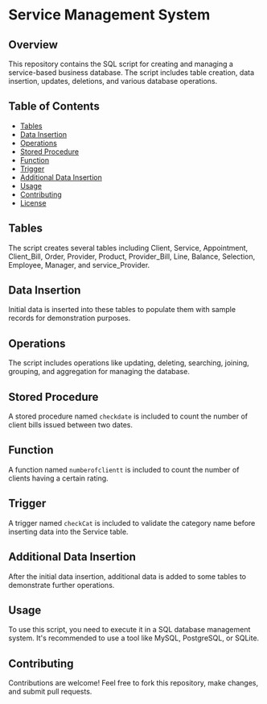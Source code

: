 # Service Management System

## Overview

This repository contains the SQL script for creating and managing a service-based business database. The script includes table creation, data insertion, updates, deletions, and various database operations.

## Table of Contents

- [Tables](#tables)
- [Data Insertion](#data-insertion)
- [Operations](#operations)
- [Stored Procedure](#stored-procedure)
- [Function](#function)
- [Trigger](#trigger)
- [Additional Data Insertion](#additional-data-insertion)
- [Usage](#usage)
- [Contributing](#contributing)
- [License](#license)

## Tables

The script creates several tables including Client, Service, Appointment, Client_Bill, Order, Provider, Product, Provider_Bill, Line, Balance, Selection, Employee, Manager, and service_Provider.

## Data Insertion

Initial data is inserted into these tables to populate them with sample records for demonstration purposes.

## Operations

The script includes operations like updating, deleting, searching, joining, grouping, and aggregation for managing the database.

## Stored Procedure

A stored procedure named `checkdate` is included to count the number of client bills issued between two dates.

## Function

A function named `numberofclientt` is included to count the number of clients having a certain rating.

## Trigger

A trigger named `checkCat` is included to validate the category name before inserting data into the Service table.

## Additional Data Insertion

After the initial data insertion, additional data is added to some tables to demonstrate further operations.

## Usage

To use this script, you need to execute it in a SQL database management system. It's recommended to use a tool like MySQL, PostgreSQL, or SQLite.

## Contributing

Contributions are welcome! Feel free to fork this repository, make changes, and submit pull requests.


